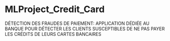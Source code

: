 # MLProject_Credit_Card
DÉTECTION DES FRAUDES DE PAIEMENT: APPLICATION DÉDIÉE AU BANQUE POUR DÉTECTER LES CLIENTS SUSCEPTIBLES DE NE PAS PAYER LES CRÉDITS DE LEURS CARTES BANCAIRES
